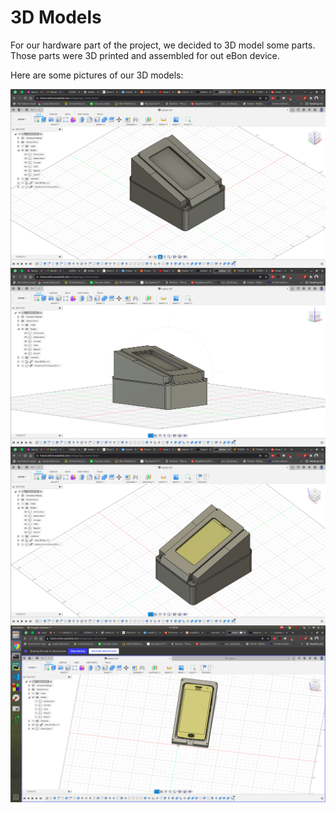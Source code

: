 # 3D Models 

For our hardware part of the project, we decided to 3D model some parts. Those parts were 3D printed and assembled for out eBon device.

Here are some pictures of our 3D models:

<img src="pictures/Screenshot from 2021-12-03 19-51-33.png"
     alt="Picture1"
     style="float: left; margin-right: 10px; width: 600px;" />

<img src="pictures/Screenshot from 2021-12-03 19-51-51.png"
     alt="Picture2"
     style="float: left; margin-right: 10px; width: 600px;" />

<img src="pictures/Screenshot from 2021-12-03 19-53-49.png"
     alt="Picture4"
     style="float: left; margin-right: 10px; width: 600px;" />

<img src="pictures/Screenshot from 2021-12-03 20-35-55.png"
     alt="Picture9"
     style="float: left; margin-right: 10px; width: 600px;" />

